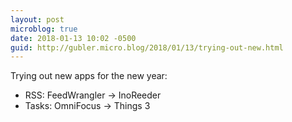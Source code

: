 ```yaml
---
layout: post
microblog: true
date: 2018-01-13 10:02 -0500
guid: http://gubler.micro.blog/2018/01/13/trying-out-new.html
---
```

Trying out new apps for the new year:

- RSS: FeedWrangler -> InoReeder
- Tasks: OmniFocus -> Things 3
